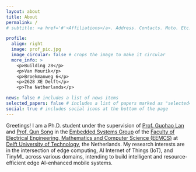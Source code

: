 ```yaml
---
layout: about
title: About
permalink: /
# subtitle: <a href='#'>Affiliations</a>. Address. Contacts. Moto. Etc.

profile:
  align: right
  image: prof_pic.jpg
  image_circular: false # crops the image to make it circular
  more_info: >
    <p>Building 28</p>
    <p>Van Mourik</p>
    <p>Broekmanweg 6</p>
    <p>2628 XE Delft</p>
    <p>The Netherlands</p>

news: false # includes a list of news items
selected_papers: false # includes a list of papers marked as "selected={true}"
social: true # includes social icons at the bottom of the page
---
```

Greetings! I am a Ph.D. student under the supervision of [Prof. Guohao Lan](https://guohao.netlify.app/) and [Prof. Qun Song](https://song-qun.github.io/) in the [Embedded Systems Group](https://www.tudelft.nl/ewi/over-de-faculteit/afdelingen/software-technology/embedded-systems) of the [Faculty of Electrical Engineering, Mathematics and Computer Science (EEMCS)](https://www.tudelft.nl/en/eemcs/the-faculty/departments/software-technology) at [Delft University of Technology](https://www.tudelft.nl/en/), the Netherlands. My research interests are in the intersection of edge computing, AI Internet of Things (IoT), and TinyML across various domains, intending to build intelligent and resource-efficient edge AI-enhanced mobile systems.

<!--Write your biography here. Tell the world about yourself. Link to your favorite [subreddit](http://reddit.com). You can put a picture in, too. The code is already in, just name your picture `prof_pic.jpg` and put it in the `img/` folder.

Put your address / P.O. box / other info right below your picture. You can also disable any of these elements by editing `profile` property of the YAML header of your `_pages/about.md`. Edit `_bibliography/papers.bib` and Jekyll will render your [publications page](/al-folio/publications/) automatically.

Link to your social media connections, too. This theme is set up to use [Font Awesome icons](https://fontawesome.com/) and [Academicons](https://jpswalsh.github.io/academicons/), like the ones below. Add your Facebook, Twitter, LinkedIn, Google Scholar, or just disable all of them.-->
